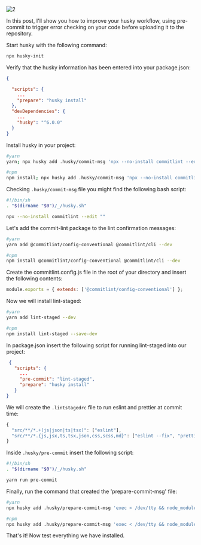 ![2](https://user-images.githubusercontent.com/42126267/226604074-9e39d4ac-9c17-4515-a1b9-2edfcf2de7e7.png)

In this post, I'll show you how to improve your husky workflow, using pre-commit to trigger error checking on your code before uploading it to the repository.

Start husky with the following command:
```sh
npx husky-init
```

Verify that the husky information has been entered into your package.json:
```json
{

  "scripts": {
    ...
    "prepare": "husky install"
  },
  "devDependencies": {
    ...
    "husky": "^6.0.0"
  }
}
```

Install husky in your project:
```sh
#yarn 
yarn; npx husky add .husky/commit-msg 'npx --no-install commitlint --edit ""'

#npm 
npm install; npx husky add .husky/commit-msg 'npx --no-install commitlint --edit ""'
```

Checking `.husky/commit-msg` file you might find the following bash script:
```sh
#!/bin/sh
. "$(dirname "$0")/_/husky.sh"

npx --no-install commitlint --edit ""
```

Let's add the commit-lint package to the lint confirmation messages:
```sh
#yarn 
yarn add @commitlint/config-conventional @commitlint/cli --dev

#npm 
npm install @commitlint/config-conventional @commitlint/cli --dev
```

Create the commitlint.config.js file in the root of your directory and insert the following contents:
```js
module.exports = { extends: ['@commitlint/config-conventional'] };
```

Now we will install lint-staged:
```sh
#yarn 
yarn add lint-staged --dev

#npm 
npm install lint-staged --save-dev
```

In package.json insert the following script for running lint-staged into our project:
```json
 {
   "scripts": {
     ...
     "pre-commit": "lint-staged",
     "prepare": "husky install"
   }
}
```

We will create the `.lintstagedrc` file to run eslint and prettier at commit time:
```js
{
  "src/**/*.+(js|json|ts|tsx)": ["eslint"],
  "src/**/*.{js,jsx,ts,tsx,json,css,scss,md}": ["eslint --fix", "prettier --write"]
}
```

Inside `.husky/pre-commit` insert the following script:
```sh
#!/bin/sh
. "$(dirname "$0")/_/husky.sh"

yarn run pre-commit
```

Finally, run the command that created the 'prepare-commit-msg' file:
```sh
#yarn
npx husky add .husky/prepare-commit-msg 'exec < /dev/tty && node_modules/.bin/cz --hook || true'; yarn

#npm
npx husky add .husky/prepare-commit-msg 'exec < /dev/tty && node_modules/.bin/cz --hook || true'; npm install
```

That's it! Now test everything we have installed.

